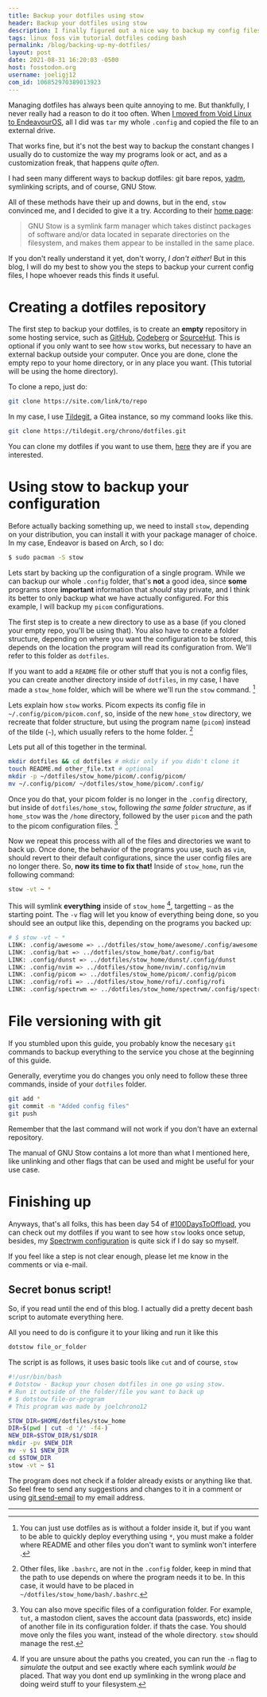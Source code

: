 ```yaml
---
title: Backup your dotfiles using stow
header: Backup your dotfiles using stow
description: I finally figured out a nice way to backup my config files, and I decided to upload mine once and for all. 
tags: linux foss vim tutorial dotfiles coding bash
permalink: /blog/backing-up-my-dotfiles/
layout: post
date: 2021-08-31 16:20:03 -0500
host: fosstodon.org
username: joeligj12
com_id: 106852970389013923
---
```


Managing dotfiles has always been quite annoying to me. But thankfully, I never really had a reason to do it too often. When [I moved from Void Linux to EndeavourOS](/blog/switching-distro-ending-school/), all I did was `tar` my whole `.config` and copied the file to an external drive. 

That works fine,  but it's not the best way to backup the constant changes I usually do to customize the way my programs look or act, and as a customization freak, that happens *quite often*.

I had seen many different ways to backup dotfiles: git bare repos, [yadm](https://yadm.io), symlinking scripts, and of course, GNU Stow.

All of these methods have their up and downs, but in the end, `stow` convinced me, and I decided to give it a try. According to their [home page](https://www.gnu.org/software/stow/):

> GNU Stow is a symlink farm manager which takes distinct packages of software and/or data located in separate directories on the filesystem, and makes them appear to be installed in the same place.

If you don't really understand it yet, don't worry, *I don't either!* But in this blog, I will do my best to show you the steps to backup your current config files, I hope whoever reads this finds it useful.

# Creating a dotfiles repository

The first step to backup your dotfiles, is to create an **empty** repository in some hosting service, such as [GitHub](https://github.com), [Codeberg](https://codeberg.org) or [SourceHut](https://sourcehut.org). This is optional if you only want to see how `stow` works, but necessary to have an external backup outside your computer. Once you are done, clone the empty repo to your home directory, or in any place you want. (This tutorial will be using the home directory).

To clone a repo, just do:

```bash
git clone https://site.com/link/to/repo
```

In my case, I use [Tildegit](https://tildegit.org), a Gitea instance, so my command looks like this.

```bash
git clone https://tildegit.org/chrono/dotfiles.git
```

You can clone my dotfiles if you want to use them, [here](https://tildegit.org/chrono/dotfiles.git) they are if you are interested.

# Using stow to backup your configuration

Before actually backing something up, we need to install `stow`, depending on your distribution, you can install it with your package manager of choice. In my case, Endeavor is based on Arch, so I do:

```bash
$ sudo pacman -S stow
```

Lets start by backing up the configuration of a single program. While we can backup our whole `.config` folder, that's **not** a good idea, since **some** programs store **important** information that *should* stay private, and I think its better to only backup what we have actually configured. For this example, I will backup my `picom` configurations.

The first step is to create a new directory to use as a base (if you cloned your empty repo, you'll be using that). You also have to create a folder structure, depending on where you want the configuration to be stored, this depends on the location the program will read its configuration from. We'll refer to this folder as `dotfiles`.

If you want to add a `README` file or other stuff that you is not a config files, you can create another directory inside of `dotfiles`, in my case, I have made a `stow_home` folder, which will be where we'll run the `stow` command. [^1]

Lets explain how `stow` works. Picom expects its config file in `~/.config/picom/picom.conf`, so, inside of the new `home_stow` directory, we recreate that folder structure, but using the program name (`picom`) instead of the tilde (`~`), which usually refers to the home folder. [^2]

Lets put all of this together in the terminal.

```bash
mkdir dotfiles && cd dotfiles # mkdir only if you didn't clone it
touch README.md other_file.txt # optional
mkdir -p ~/dotfiles/stow_home/picom/.config/picom/
mv ~/.config/picom/ ~/dotfiles/stow_home/picom/.config/
```

Once you do that, your picom folder is no longer in the `.config` directory, but inside of `dotfiles/home_stow`, following *the same folder structure*, as if `home_stow` was the `/home` directory, followed by the user `picom` and the path to the picom configuration files. [^4]

Now we repeat this process with all of the files and directories we want to back up. Once done, the behavior of the programs you use, such as `vim`, should revert to their default configurations, since the user config files are no longer there. So, **now its time to fix that!** Inside of `stow_home`, run the following command:

```bash
stow -vt ~ *
```

This will symlink **everything** inside of `stow_home` [^3], targetting `~` as the starting point. The `-v` flag will let you know of everything being done, so you should see an output like this, depending on the programs you backed up:

```bash
# $ stow -vt ~ *
LINK: .config/awesome => ../dotfiles/stow_home/awesome/.config/awesome
LINK: .config/bat => ../dotfiles/stow_home/bat/.config/bat
LINK: .config/dunst => ../dotfiles/stow_home/dunst/.config/dunst
LINK: .config/nvim => ../dotfiles/stow_home/nvim/.config/nvim
LINK: .config/picom => ../dotfiles/stow_home/picom/.config/picom
LINK: .config/rofi => ../dotfiles/stow_home/rofi/.config/rofi
LINK: .config/spectrwm => ../dotfiles/stow_home/spectrwm/.config/spectrwm
```


# File versioning with git

If you stumbled upon this guide, you probably know the necesary `git` commands to backup everything to the service you chose at the beginning of this guide.

Generally, everytime you do changes you only need to follow these three commands, inside of your `dotfiles` folder.

```bash
git add *
git commit -m "Added config files"
git push
```

Remember that the last command will not work if you don't have an external repository.

The manual of GNU Stow contains a lot more than what I mentioned here, like unlinking and other flags that can be used and might be useful for your use case.

# Finishing up

Anyways, that's all folks, this has been day 54 of [#100DaysToOffload](https://100DaysToOffload.com), you can check out my dotfiles if you want to see how `stow` looks once setup, besides, my [Spectrwm configuration](/blog/spectrwm-setup) is quite sick if I do say so myself.

If you feel like a step is not clear enough, please let me know in the comments or via e-mail.

## Secret bonus script!

So, if you read until the end of this blog. I actually did a pretty decent bash script to automate everything here. 

All you need to do is configure it to your liking and run it like this

```bash
dotstow file_or_folder
```

The script is as follows, it uses basic tools like `cut` and of course, `stow`

```bash
#!/usr/bin/bash
# Dotstow - Backup your chosen dotfiles in one go using stow.
# Run it outside of the folder/file you want to back up
# $ dotstow file-or-program
# This program was made by joelchrono12

STOW_DIR=$HOME/dotfiles/stow_home
DIR=$(pwd | cut -d '/' -f4-)
NEW_DIR=$STOW_DIR/$1/$DIR
mkdir -pv $NEW_DIR
mv -v $1 $NEW_DIR
cd $STOW_DIR
stow -vt ~ $1
```

The program does not check if a folder already exists or anything like that. So feel free to send any suggestions and changes to it in a comment or using [git send-email](https://git-send-email.io/) to my email address.

---

[^1]: You can just use dotfiles as is without a folder inside it, but if you want to be able to quickly deploy everything using `*`, you must make a folder where README and other files you don't want to symlink won't interfere .
[^2]: Other files, like `.bashrc`, are not in the `.config` folder, keep in mind that the path to use depends on where the program needs it to be. In this case, it would have to be placed in `~/dotfiles/stow_home/bash/.bashrc`.
[^3]: If you are unsure about the paths you created, you can run the `-n` flag to *simulate* the output and see exactly where each symlink *would be* placed. That way you dont end up symlinking in the wrong place and doing weird stuff to your filesystem.
[^4]: You can also move specific files of a configuration folder. For example, `tut`, a mastodon client, saves the account data (passwords, etc) inside of another file in its configuration folder. if thats the case. You should move only the files you want, instead of the whole directory. `stow` should manage the rest.
